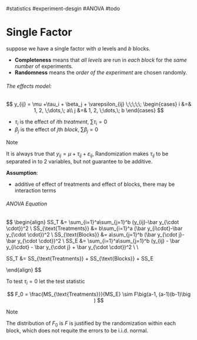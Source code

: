 #statistics #experiment-desgin  #ANOVA
#todo 

# Single Factor

suppose we have a single factor with $a$ levels and $b$ blocks.

- **Completeness** means that _all levels_ are run in _each block_ for the _same number_ of experiments.
- **Randomness** means the _order of the experiment_ are chosen randomly.

###### The effects model:

$$
y_{ij} = \mu +\tau_i + \beta_j + \varepsilon_{ij} \;\;\;\;\;
\begin{cases}
i &=& 1, 2, \;\dots,\; a\\
j &=& 1, 2, \;\dots,\; b
\end{cases}
$$
- $\tau_i$ is the effect of $i$th _treatment_, $\sum \tau_i =0$
- $\beta_j$ is the effect of $j$th _block_, $\sum \beta_j = 0$


>[!NOTE]
> It is always true that $y_{ij} = \mu + \tau_{ij} + \varepsilon_{ij}$, Randomization makes $\tau_{ij}$ to be separated in to 2 variables, but not guarantee to be additive.


**Assumption**:

- additive of effect of treatments and effect of blocks, there may be interaction terms



###### ANOVA Equation

$$
\begin{align}
SS_T &= \sum_{i=1}^a\sum_{j=1}^b (y_{ij}-\bar y_{\cdot \cdot})^2 \\ 
SS_{\text{Treatments}} &= b\sum_{i=1}^a (\bar y_{i\cdot}-\bar y_{\cdot \cdot})^2 \\
SS_{\text{Blocks}} &= a\sum_{j=1}^b (\bar y_{\cdot j}-\bar y_{\cdot \cdot})^2 \\
SS_E &= \sum_{i=1}^a\sum_{j=1}^b (y_{ij} - \bar y_{i\cdot} - \bar y_{\cdot j} + \bar y_{\cdot \cdot})^2 \\ \\

SS_T &= SS_{\text{Treatments}} + SS_{\text{Blocks}} + SS_E

\end{align}
$$


To test $\tau_i=0$
let the test statistic

$$
F_0 = \frac{MS_{\text{Treatments}}}{MS_E} \sim F\big(a-1, (a-1)(b-1)\big )
$$

>[!NOTE]
> The distribution of $F_0$ is $F$ is justified by the randomization within each block, which does not requite the errors to be i.i.d. normal.


